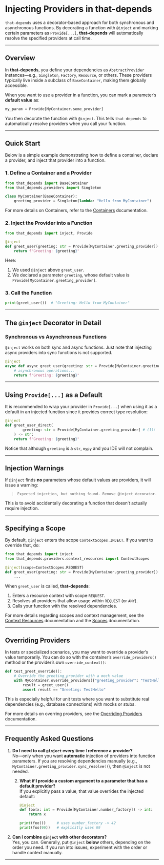 # Injecting Providers in **that-depends**

`that-depends` uses a decorator-based approach for both synchronous and asynchronous functions. By decorating a function with `@inject` and marking certain parameters as `Provide[...]`, **that-depends** will automatically resolve the specified providers at call time.

---

## Overview

In **that-depends**, you define your dependencies as `AbstractProvider` instances—e.g., `Singleton`, `Factory`, `Resource`, or others. These providers typically live inside a subclass of `BaseContainer`, making them globally accessible.

When you want to use a provider in a function, you can mark a parameter’s **default value** as:

```python
my_param = Provide[MyContainer.some_provider]
```

You then decorate the function with `@inject`. This tells `that-depends` to automatically resolve providers when you call your function.

---

## Quick Start

Below is a simple example demonstrating how to define a container, declare a provider, and inject that provider into a function.

### 1. Define a Container and a Provider

```python
from that_depends import BaseContainer
from that_depends.providers import Singleton

class MyContainer(BaseContainer):
    greeting_provider = Singleton(lambda: "Hello from MyContainer")
```
For more details on Containers, refer to the [Containers](ioc-container.md) documentation.

### 2. Inject the Provider into a Function

```python
from that_depends import inject, Provide

@inject
def greet_user(greeting: str = Provide[MyContainer.greeting_provider]) -> str:
    return f"Greeting: {greeting}"
```

Here:

1. We used `@inject` above `greet_user`.
2. We declared a parameter `greeting`, whose default value is `Provide[MyContainer.greeting_provider]`.

### 3. Call the Function

```python
print(greet_user())  # "Greeting: Hello from MyContainer"
```

---

## The `@inject` Decorator in Detail


### Synchronous vs Asynchronous Functions

`@inject` works on both sync and async functions. Just note that injecting async providers into sync functions is not supported.

```python
@inject
async def async_greet_user(greeting: str = Provide[MyContainer.greeting_provider]) -> str:
    # asynchronous operations...
    return f"Greeting: {greeting}"
```

---

## Using `Provide[...]` as a Default

It is recommended to wrap your provider in `Provide[...]` when using it as a default in an injected function since it provides correct type resolution:

```python
@inject
def greet_user_direct(
        greeting: str = Provide[MyContainer.greeting_provider] # (1)!
    ) -> str: 
    return f"Greeting: {greeting}"
```

Notice that although `greeting` is a `str`, `mypy` and you IDE will not complain.

---

## Injection Warnings

If `@inject` finds **no** parameters whose default values are providers, it will issue a warning:

> `Expected injection, but nothing found. Remove @inject decorator.`

This is to avoid accidentally decorating a function that doesn’t actually require injection.

---

## Specifying a Scope

By default, `@inject` enters the scope `ContextScopes.INJECT`. If you want to override that, do:

```python
from that_depends import inject
from that_depends.providers.context_resources import ContextScopes

@inject(scope=ContextScopes.REQUEST)
def greet_user(greeting: str = Provide[MyContainer.greeting_provider]):
    ...
```

When `greet_user` is called, **that-depends**:

1. Enters a resource context with scope `REQUEST`.
2. Resolves all providers that allow usage within `REQUEST` (or `ANY`).
3. Calls your function with the resolved dependencies.

For more details regarding scopes and context management, see the [Context Resources](../providers/context-resources.md) documentation and the [Scopes](scopes.md) documentation.

---

## Overriding Providers

In tests or specialized scenarios, you may want to override a provider’s value temporarily. You can do so with the container’s `override_providers()` method or the provider’s own `override_context()`:

```python
def test_greet_override():
    # Override the greeting_provider with a mock value
    with MyContainer.override_providers({"greeting_provider": "TestHello"}):
        result = greet_user()
        assert result == "Greeting: TestHello"
```

This is especially helpful for unit tests where you want to substitute real dependencies (e.g., database connections) with mocks or stubs.

For more details on overring providers, see the [Overriding Providers](../testing/provider-overriding.md) documentation.

---

## Frequently Asked Questions

1. **Do I need to call `@inject` every time I reference a provider?**  
   No—only when you want **automatic** injection of providers into function parameters. If you are resolving dependencies manually (e.g., `MyContainer.greeting_provider.sync_resolve()`), then `@inject` is not needed.

   2. **What if I provide a custom argument to a parameter that has a default provider?**  
      If you explicitly pass a value, that value overrides the injected default:

      ~~~~python
      @inject
      def foo(x: int = Provide[MyContainer.number_factory]) -> int:
          return x

      print(foo())     # uses number_factory -> 42
      print(foo(99))   # explicitly uses 99
      ~~~~

3. **Can I combine `@inject` with other decorators?**  
   Yes, you can. Generally, put `@inject` **below** others, depending on the order you need. If you run into issues, experiment with the order or handle context manually.

---
